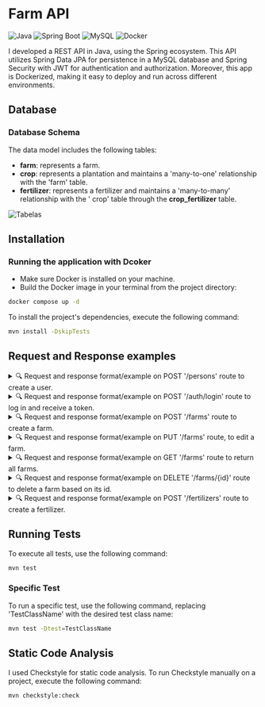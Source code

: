 # Farm API

![Java](https://img.shields.io/badge/Java-17-brightgreen) ![Spring Boot](https://img.shields.io/badge/Spring%20Boot-3.1.1-brightgreen) ![MySQL](https://img.shields.io/badge/MySQL-blue) ![Docker](https://img.shields.io/badge/Docker-Blue)

I developed a REST API in Java, using the Spring ecosystem. This API utilizes Spring Data JPA for
persistence in a MySQL database and Spring Security with JWT for authentication and authorization. 
Moreover, this app is Dockerized, making it easy to deploy and run across different environments.

## Database

### Database Schema

The data model includes the following tables:

- **farm**: represents a farm.
- **crop**: represents a plantation and maintains a 'many-to-one' relationship with the 'farm'
  table.
- **fertilizer**: represents a fertilizer and maintains a 'many-to-many' relationship with the '
  crop' table through the **crop_fertilizer** table.

![Tabelas](images/agrix-tabelas-fase-b.png)

## Installation
### Running the application with Dcoker
- Make sure Docker is installed on your machine.
- Build the Docker image in your terminal from the project directory:
```bash
docker compose up -d
```
To install the project's dependencies, execute the following command:
```bash
mvn install -DskipTests
```

## Request and Response examples
<details>
  <summary>🔍 Request and response format/example on POST '/persons' route to create a user.</summary><br /> 

Request:

```json
{
  "username": "Pedro",
  "password": "123456",
  "role": "ADMIN"
}
```

Response:

Status: 201 Created
```json
{
  "id": 1,
  "username": "Pedro",
  "role": "ADMIN"
}
```
</details>
<details>
  <summary>🔍 Request and response format/example on POST '/auth/login' route to log in and receive a token.</summary><br /> 

Request:

```json
{
  "username": "Pedro",
  "password": "123456"
}
```

Response:

Status: 200 OK
```json
{
  "token": "eyJhbGciOiJIUzI1NiIsInR5cCI6IkpXVCJ9.eyJpc3MiOiJpc3N1ZXIiLCJzdWIiOiJuYW5pIiwiZXhwIjoxNzEyNzgxMTYxfQ.Kpxq2E7KtANq_Wx8RTYuJEkVljFf3EaHlSCUOKsj9Ss"
}
```
</details>
<details>
  <summary>🔍 Request and response format/example on POST '/farms' route to create a farm.</summary><br />
  It is necessary to include token of type Bearer Token in the Authorization tab to have authorization in this and in other requests.

Request:

```json
{
  "name": "Capão Farm",
  "size": "5"
}
```

Response:

Status: 201 Created
```json
{
  "id": 1,
  "name": "Capão Farm",
  "size": 5.0
}
```
</details>
<details>
  <summary>🔍 Request and response format/example on PUT '/farms' route, to edit a farm.</summary><br />
Request:

```json
{
  "name": "Capão Farm",
  "size": "6.6"
}
```

Response:

Status: 200 OK
```json
{
  "id": 1,
  "name": "Capão Farm",
  "size": 6.6
}
```
</details>

<details>
  <summary>🔍 Request and response format/example on GET '/farms' route to return all farms.</summary><br />
Response:
  
Status: 200 OK
```json
[
  {
    "id": 1,
    "name": "RS Farm",
    "size": 5.0
  },
  {
    "id": 2,
    "name": "Imbé Farm",
    "size": 6.3
  }
]
```
</details>
<details>
  <summary>🔍 Request and response format/example on DELETE '/farms/{id}' route to delete a farm based on its id.</summary><br />
Response:
  
Status: 204 No Content

</details>
<details>
  <summary>🔍 Request and response format/example on POST '/fertilizers' route to create a fertilizer.</summary><br /> 

Request:

```json
{
  "name": "NPK",
  "brand": "My Brand npk",
  "composition": "nitrogen, phosphorus and potassium."
}
```

Response:

Status: 201 Created
```json
{
  "id": 1,
  "name": "NPK",
  "brand": "My Brand npk",
  "composition": "nitrogen, phosphorus and potassium."
}
```
</details>

## Running Tests

To execute all tests, use the following command:

```bash
mvn test
```

### Specific Test

To run a specific test, use the following command, replacing 'TestClassName' with the desired test
class name:

```bash
mvn test -Dtest=TestClassName
```

## Static Code Analysis

I used Checkstyle for static code analysis. To run Checkstyle manually on a project, execute the
following command:

```bash
mvn checkstyle:check
```
